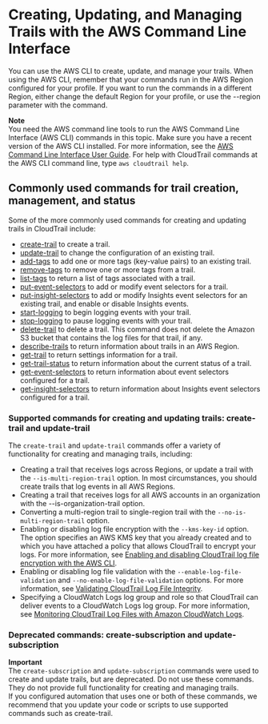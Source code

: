 # Creating, Updating, and Managing Trails with the AWS Command Line Interface<a name="cloudtrail-create-and-update-a-trail-by-using-the-aws-cli"></a>

You can use the AWS CLI to create, update, and manage your trails\. When using the AWS CLI, remember that your commands run in the AWS Region configured for your profile\. If you want to run the commands in a different Region, either change the default Region for your profile, or use the \-\-region parameter with the command\.

**Note**  
You need the AWS command line tools to run the AWS Command Line Interface \(AWS CLI\) commands in this topic\. Make sure you have a recent version of the AWS CLI installed\. For more information, see the [AWS Command Line Interface User Guide](https://docs.aws.amazon.com/cli/latest/userguide/)\. For help with CloudTrail commands at the AWS CLI command line, type `aws cloudtrail help`\.

## Commonly used commands for trail creation, management, and status<a name="cloudtrail-create-and-update-a-trail-by-using-the-aws-cli-options"></a>

Some of the more commonly used commands for creating and updating trails in CloudTrail include: 
+ [create\-trail](cloudtrail-create-and-update-a-trail-by-using-the-aws-cli-create-trail.md) to create a trail\.
+ [update\-trail](cloudtrail-create-and-update-a-trail-by-using-the-aws-cli-update-trail.md) to change the configuration of an existing trail\.
+ [add\-tags](cloudtrail-additional-cli-commands.md#cloudtrail-additional-cli-commands-add-tag) to add one or more tags \(key\-value pairs\) to an existing trail\.
+ [remove\-tags](cloudtrail-additional-cli-commands.md#cloudtrail-additional-cli-commands-remove-tag) to remove one or more tags from a trail\.
+ [list\-tags](cloudtrail-additional-cli-commands.md#cloudtrail-additional-cli-commands-list-tags) to return a list of tags associated with a trail\.
+ [put\-event\-selectors](cloudtrail-additional-cli-commands.md#configuring-event-selector-examples) to add or modify event selectors for a trail\.
+ [put\-insight\-selectors](https://docs.aws.amazon.com/awscloudtrail/latest/APIReference/API_PutInsightSelectors.html) to add or modify Insights event selectors for an existing trail, and enable or disable Insights events\.
+ [start\-logging](cloudtrail-create-and-update-a-trail-by-using-the-aws-cli-create-trail.md#cloudtrail-create-and-update-a-trail-by-using-the-aws-cli-examples-single-start-logging) to begin logging events with your trail\.
+ [stop\-logging](cloudtrail-additional-cli-commands.md#cloudtrail-start-stop-logging-cli-commands) to pause logging events with your trail\.
+ [delete\-trail](cloudtrail-additional-cli-commands.md#cloudtrail-delete-trail-cli) to delete a trail\. This command does not delete the Amazon S3 bucket that contains the log files for that trail, if any\.
+ [describe\-trails](cloudtrail-additional-cli-commands.md#cloudtrail-additional-cli-commands-retrieve) to return information about trails in an AWS Region\.
+ [get\-trail](cloudtrail-additional-cli-commands.md#cloudtrail-additional-cli-commands-retrieve) to return settings information for a trail\.
+  [get\-trail\-status](cloudtrail-additional-cli-commands.md#cloudtrail-additional-cli-commands-retrieve) to return information about the current status of a trail\.
+ [get\-event\-selectors](cloudtrail-additional-cli-commands.md#configuring-event-selector-examples) to return information about event selectors configured for a trail\.
+ [get\-insight\-selectors](https://docs.aws.amazon.com/awscloudtrail/latest/APIReference/API_GetInsightSelectors.html) to return information about Insights event selectors configured for a trail\.

### Supported commands for creating and updating trails: create\-trail and update\-trail<a name="cloudtrail-create-and-update-a-trail-by-using-the-aws-cli-ctut"></a>

The `create-trail` and `update-trail` commands offer a variety of functionality for creating and managing trails, including:
+ Creating a trail that receives logs across Regions, or update a trail with the `--is-multi-region-trail` option\. In most circumstances, you should create trails that log events in all AWS Regions\.
+ Creating a trail that receives logs for all AWS accounts in an organization with the \-\-is\-organization\-trail option\.
+ Converting a multi\-region trail to single\-region trail with the `--no-is-multi-region-trail` option\.
+ Enabling or disabling log file encryption with the `--kms-key-id` option\. The option specifies an AWS KMS key that you already created and to which you have attached a policy that allows CloudTrail to encrypt your logs\. For more information, see [Enabling and disabling CloudTrail log file encryption with the AWS CLI](cloudtrail-log-file-encryption-cli.md)\.
+ Enabling or disabling log file validation with the `--enable-log-file-validation` and `--no-enable-log-file-validation` options\. For more information, see [Validating CloudTrail Log File Integrity](cloudtrail-log-file-validation-intro.md)\.
+ Specifying a CloudWatch Logs log group and role so that CloudTrail can deliver events to a CloudWatch Logs log group\. For more information, see [Monitoring CloudTrail Log Files with Amazon CloudWatch Logs](monitor-cloudtrail-log-files-with-cloudwatch-logs.md)\.

### Deprecated commands: create\-subscription and update\-subscription<a name="cloudtrail-create-and-update-a-trail-by-using-the-aws-cli-subs"></a>

**Important**  
The `create-subscription` and `update-subscription` commands were used to create and update trails, but are deprecated\. Do not use these commands\. They do not provide full functionality for creating and managing trails\.  
If you configured automation that uses one or both of these commands, we recommend that you update your code or scripts to use supported commands such as create\-trail\.
